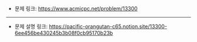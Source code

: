 - 문제 링크: https://www.acmicpc.net/problem/13300
- - -
- 문제 설명 링크: https://pacific-orangutan-c65.notion.site/13300-6ee456be430245b3b08f0cb95170b23b